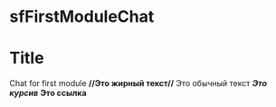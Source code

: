 # sfFirstModuleChat
Title
=====
Chat for first module
**//Это жирный текст//** Это обычный текст
***Это курсив***
****Это ссылка****